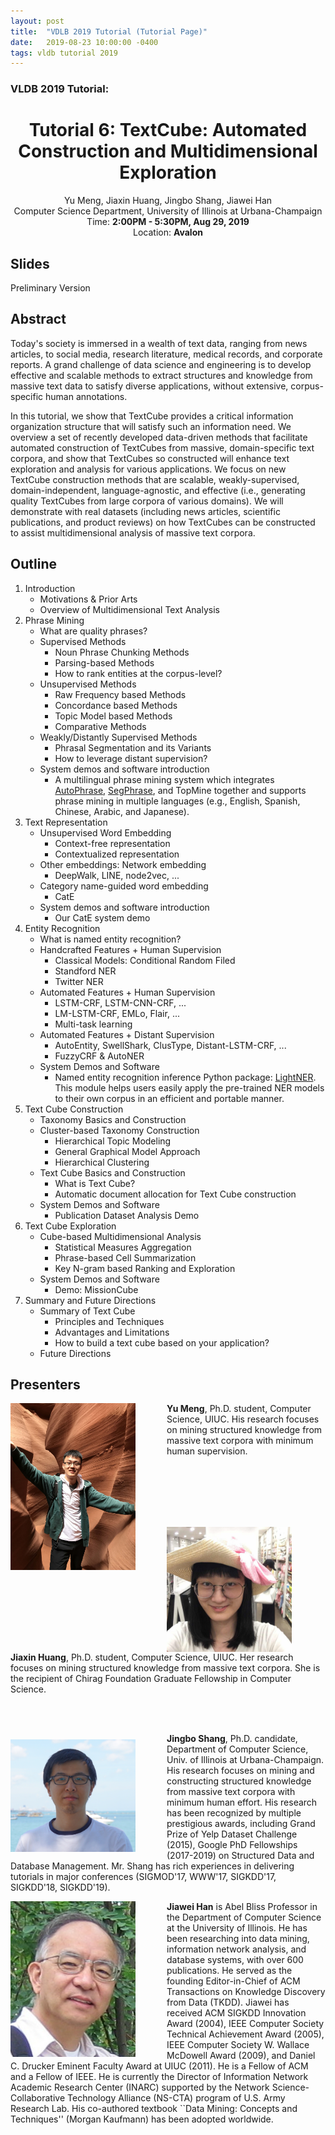 ```yaml
---
layout: post
title:  "VDLB 2019 Tutorial (Tutorial Page)"
date:   2019-08-23 10:00:00 -0400
tags: vldb tutorial 2019
---
```


### VLDB 2019 Tutorial:
<center>
<h1>
Tutorial 6: TextCube: Automated Construction and Multidimensional Exploration
</h1>
Yu Meng, Jiaxin Huang, Jingbo Shang, Jiawei Han<br/>
Computer Science Department, University of Illinois at Urbana-Champaign<br/>
Time: <b>2:00PM - 5:30PM, Aug 29, 2019</b><br/>
Location: <b>Avalon</b><br/>
</center>

## Slides

Preliminary Version

## Abstract

Today's society is immersed in a wealth of text data, ranging from news articles, to social media, research literature, medical records, and corporate reports. A grand challenge of data science and engineering is to develop effective and scalable methods to extract structures and knowledge from massive text data to satisfy diverse applications, without extensive, corpus-specific human annotations. 

In this tutorial, we show that TextCube provides a critical information organization structure that will satisfy such an information need. We overview a set of recently developed data-driven methods that facilitate automated construction of TextCubes from massive, domain-specific text corpora, and show that TextCubes so constructed will enhance text exploration and analysis for various applications. We focus on new TextCube construction methods that are scalable, weakly-supervised, domain-independent, language-agnostic, and effective (i.e., generating quality TextCubes from large corpora of various domains). We will demonstrate with real datasets (including news articles, scientific publications, and product reviews) on how TextCubes can be constructed to assist multidimensional analysis of massive text corpora.


## Outline

1. Introduction
    - Motivations & Prior Arts
    - Overview of Multidimensional Text Analysis
2. Phrase Mining
    - What are quality phrases?
    - Supervised Methods
        * Noun Phrase Chunking Methods
        * Parsing-based Methods
        * How to rank entities at the corpus-level?
    - Unsupervised Methods
        * Raw Frequency based Methods
        * Concordance based Methods
        * Topic Model based Methods
        * Comparative Methods
    - Weakly/Distantly Supervised Methods
        * Phrasal Segmentation and its Variants
        * How to leverage distant supervision?
    - System demos and software introduction
        * A multilingual phrase mining system which integrates [AutoPhrase](https://github.com/shangjingbo1226/AutoPhrase), [SegPhrase](https://github.com/shangjingbo1226/SegPhrase), and TopMine together and supports phrase mining in multiple languages (e.g., English, Spanish, Chinese, Arabic, and Japanese).
3. Text Representation
    - Unsupervised Word Embedding
        * Context-free representation
        * Contextualized representation
    - Other embeddings: Network embedding
        * DeepWalk, LINE, node2vec, ...
    - Category name-guided word embedding
        * CatE
    - System demos and software introduction
        * Our CatE system demo
4. Entity Recognition
    - What is named entity recognition?
    - Handcrafted Features + Human Supervision
        * Classical Models: Conditional Random Filed
        * Standford NER
        * Twitter NER
    - Automated Features + Human Supervision
        * LSTM-CRF, LSTM-CNN-CRF, ...
        * LM-LSTM-CRF, EMLo, Flair, ...
        * Multi-task learning
    - Automated Features + Distant Supervision
        * AutoEntity, SwellShark, ClusType, Distant-LSTM-CRF, ...
        * FuzzyCRF & AutoNER
    - System Demos and Software
        * Named entity recognition inference Python package: [LightNER](https://github.com/LiyuanLucasLiu/LightNER). This module helps users easily apply the pre-trained NER models to their own corpus in an efficient and portable manner.
5. Text Cube Construction
    - Taxonomy Basics and Construction
    - Cluster-based Taxonomy Construction
        * Hierarchical Topic Modeling
        * General Graphical Model Approach
        * Hierarchical Clustering
    - Text Cube Basics and Construction
        * What is Text Cube?
        * Automatic document allocation for Text Cube construction
    - System Demos and Software
        * Publication Dataset Analysis Demo
6.  Text Cube Exploration
    - Cube-based Multidimensional Analysis
        * Statistical Measures Aggregation
        * Phrase-based Cell Summarization
        * Key N-gram based Ranking and Exploration
    - System Demos and Software
        * Demo: MissionCube
6. Summary and Future Directions
    - Summary of Text Cube
        * Principles and Techniques
        * Advantages and Limitations
        * How to build a text cube based on your application?
    - Future Directions


## Presenters

<img align="left" img src="/img/BIO/yumeng.jpg" alt="Drawing" style="width: 200px;margin-right:50px;"/>**Yu Meng**, Ph.D. student, Computer Science, UIUC. His research focuses on mining structured knowledge from massive text corpora with minimum human supervision. 

<br/>
<br/>
<br/>
<br/>
<br/>

<img align="left" img src="/img/BIO/jiaxinhuang.jpg" alt="Drawing" style="width: 200px;margin-right:50px;"/>**Jiaxin Huang**, Ph.D. student, Computer Science, UIUC. Her research focuses on mining structured knowledge from massive text corpora. She is the recipient of Chirag Foundation Graduate Fellowship in Computer Science.

<br/>
<br/>

<img align="left" img src="/img/BIO/jingbo.jpg" alt="Drawing" style="width: 200px;margin-right:50px;margin-top:10px"/>**Jingbo Shang**, Ph.D. candidate, Department of Computer Science, Univ. of Illinois at Urbana-Champaign. His research focuses on mining and constructing structured knowledge from massive text corpora with minimum human effort. His research has been recognized by multiple prestigious awards, including Grand Prize of Yelp Dataset Challenge (2015), Google PhD Fellowships (2017-2019) on Structured Data and Database Management. Mr. Shang has rich experiences in delivering tutorials in major conferences (SIGMOD'17, WWW'17, SIGKDD'17, SIGKDD'18, SIGKDD'19).

<img align="left" img src="/img/BIO/hanj.jpg" alt="Drawing" style="width: 200px;margin-right:50px;"/>**Jiawei Han** is Abel Bliss Professor in the Department of Computer Science at the University of Illinois. He has been researching into data mining, information network analysis, and database systems, with over 600 publications. He served as the founding Editor-in-Chief of ACM Transactions on Knowledge Discovery from Data (TKDD). Jiawei has received ACM SIGKDD Innovation Award (2004), IEEE Computer Society Technical Achievement Award (2005), IEEE Computer Society W. Wallace McDowell Award (2009), and Daniel C. Drucker Eminent Faculty Award at UIUC (2011). He is a Fellow of ACM and a Fellow of IEEE. He is currently the Director of Information Network Academic Research Center (INARC) supported by the Network Science-Collaborative Technology Alliance (NS-CTA) program of U.S. Army Research Lab. His co-authored textbook ``Data Mining: Concepts and Techniques'' (Morgan Kaufmann) has been adopted worldwide.